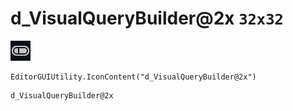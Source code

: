 # d_VisualQueryBuilder@2x `32x32`
<img src="/img/d_VisualQueryBuilder@2x.png" width=32 height=32>

``` CSharp
EditorGUIUtility.IconContent("d_VisualQueryBuilder@2x")
```
```
d_VisualQueryBuilder@2x
```

